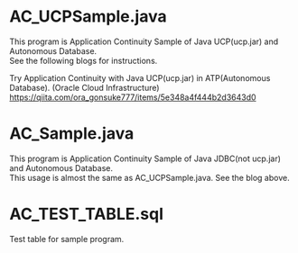 # AC_UCPSample.java
This program is Application Continuity Sample of Java UCP(ucp.jar) and Autonomous Database.  
See the following blogs for instructions.  
  
Try Application Continuity with Java UCP(ucp.jar) in ATP(Autonomous Database). (Oracle Cloud Infrastructure)  
https://qiita.com/ora_gonsuke777/items/5e348a4f444b2d3643d0  

# AC_Sample.java
This program is Application Continuity Sample of Java JDBC(not ucp.jar) and Autonomous Database.  
This usage is almost the same as AC_UCPSample.java. See the blog above.  

# AC_TEST_TABLE.sql
Test table for sample program.  
